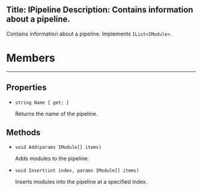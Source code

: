 Title: IPipeline
Description: Contains information about a pipeline.
---
Contains information about a pipeline. Implements `IList<IModule>`.

# Members
---
  
## Properties

  - `string Name { get; }`
  
    Returns the name of the pipeline.
    
## Methods
      
  - `void Add(params IModule[] items)`
  
    Adds modules to the pipeline.
    
  - `void Insert(int index, params IModule[] items)`
  
    Inserts modules into the pipeline at a specified index.